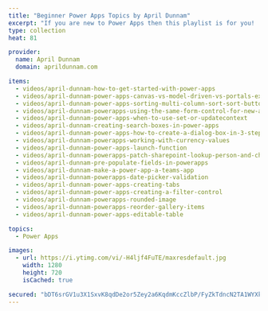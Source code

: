 ```yaml
---
title: "Beginner Power Apps Topics by April Dunnam"
excerpt: "If you are new to Power Apps then this playlist is for you!  It's full of beginner level Power Apps topics to get you started building low code apps"
type: collection
heat: 81

provider:
  name: April Dunnam
  domain: aprildunnam.com

items:
  - videos/april-dunnam-how-to-get-started-with-power-apps
  - videos/april-dunnam-power-apps-canvas-vs-model-driven-vs-portals-explained
  - videos/april-dunnam-power-apps-sorting-multi-column-sort-sort-button-sort-and-filter
  - videos/april-dunnam-powerapps-using-the-same-form-control-for-new-and-edit
  - videos/april-dunnam-power-apps-when-to-use-set-or-updatecontext
  - videos/april-dunnam-creating-search-boxes-in-power-apps
  - videos/april-dunnam-power-apps-how-to-create-a-dialog-box-in-3-steps
  - videos/april-dunnam-powerapps-working-with-currency-values
  - videos/april-dunnam-power-apps-launch-function
  - videos/april-dunnam-powerapps-patch-sharepoint-lookup-person-and-choice-fields
  - videos/april-dunnam-pre-populate-fields-in-powerapps
  - videos/april-dunnam-make-a-power-app-a-teams-app
  - videos/april-dunnam-powerapps-date-picker-validation
  - videos/april-dunnam-power-apps-creating-tabs
  - videos/april-dunnam-power-apps-creating-a-filter-control
  - videos/april-dunnam-powerapps-rounded-image
  - videos/april-dunnam-powerapps-reorder-gallery-items
  - videos/april-dunnam-power-apps-editable-table

topics:
  - Power Apps

images:
  - url: https://i.ytimg.com/vi/-H4ljf4FuTE/maxresdefault.jpg
    width: 1280
    height: 720
    isCached: true

secured: "bDT6srGV1u3X1SxvK8qdDe2or5Zey2a6KqdmKccZlbP/FyZkTdncN2TA1WYXkmRmc89C0IBMYIemLi9epjtBwgKhBh/QS2Gf2RdDueWSvHY0Gd2RLgpNIrpYTNILcVNFffJE1eS0M88tH6wFQ5t4Ko+N57AvhPJKkgt2bUYjNCuHOyYQ2EGAKsvUhZnuzeU7xRJPDw9w8ruHSCac4xbtGpPPUG6TjQJ9cHvYg0i8z/73zCu/OppPVOZsYzeYiW4fnGNbcaWQC50mhtQa/SlbBSO19iwbARLwN23tVrveZu+sqbpAC4R+wfryYBSptoMWm5eUEdGGfCan7Wuwu5MuuomePySees0SkNqOgLTVdRk=;twdKGhE3VVleZqJkSMUMWQ=="
---
```


